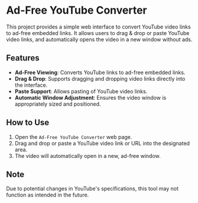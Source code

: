# Ad-Free YouTube Converter

This project provides a simple web interface to convert YouTube video links to ad-free embedded links. It allows users to drag & drop or paste YouTube video links, and automatically opens the video in a new window without ads.

## Features

- **Ad-Free Viewing**: Converts YouTube links to ad-free embedded links.
- **Drag & Drop**: Supports dragging and dropping video links directly into the interface.
- **Paste Support**: Allows pasting of YouTube video links.
- **Automatic Window Adjustment**: Ensures the video window is appropriately sized and positioned.

## How to Use

1. Open the `Ad-Free YouTube Converter` web page.
2. Drag and drop or paste a YouTube video link or URL into the designated area.
3. The video will automatically open in a new, ad-free window.

## Note

Due to potential changes in YouTube's specifications, this tool may not function as intended in the future.
